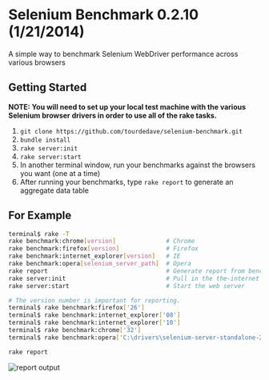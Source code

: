 # Selenium Benchmark 0.2.10 (1/21/2014)
A simple way to benchmark Selenium WebDriver performance across various browsers

## Getting Started

__NOTE: You will need to set up your local test machine with the various Selenium browser drivers in order to use all of the rake tasks.__

1. `git clone https://github.com/tourdedave/selenium-benchmark.git`
2. `bundle install`
3. `rake server:init`
4. `rake server:start`
5. In another terminal window, run your benchmarks against the browsers you want (one at a time)
6. After running your benchmarks, type `rake report` to generate an aggregate data table

## For Example

```sh
terminal$ rake -T
rake benchmark:chrome[version]              # Chrome
rake benchmark:firefox[version]             # Firefox
rake benchmark:internet_explorer[version]   # IE
rake benchmark:opera[selenium_server_path]  # Opera
rake report                                 # Generate report from benchmark data
rake server:init                            # Pull in the the-internet after initial checkout
rake server:start                           # Start the web server
```

```sh
# The version number is important for reporting.
terminal$ rake benchmark:firefox['26']
terminal$ rake benchmark:internet_explorer['08']
terminal$ rake benchmark:internet_explorer['10']
terminal$ rake benchmark:chrome['32']
terminal$ rake benchmark:opera['C:\drivers\selenium-server-standalone-2.39.0.jar']
```

```sh
rake report
```

![report output](https://github.com/tourdedave/selenium-benchmark/raw/develop/benchmark/output.png)
